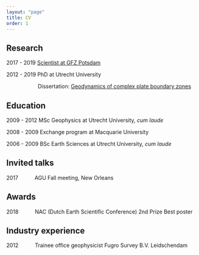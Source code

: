 ```yaml
---
layout: "page"
title: CV
order: 1
---
```


Research
----------------------

2017 - 2019 <a href="https://www.gfz-potsdam.de/en/staff/anne-glerum/sec25/" target="target">Scientist at GFZ Potsdam</a>

2012 - 2019 PhD at Utrecht University

&nbsp;  &nbsp;   &nbsp;   &nbsp;  &nbsp;   &nbsp;  &nbsp;   &nbsp; &nbsp;   &nbsp;  &nbsp;Dissertation: <a href="https://dspace.library.uu.nl/handle/1874/377338" target="target">Geodynamics of complex plate boundary zones</a>


Education
----------

2009 - 2012 MSc Geophysics at Utrecht University, *cum laude*

2008 - 2009 Exchange program at Macquarie University

2006 - 2009 BSc Earth Sciences at Utrecht University, *cum laude*

Invited talks
-------------
2017  &nbsp; &nbsp; &nbsp; &nbsp; &nbsp; AGU Fall meeting, New Orleans

Awards
------
2018  &nbsp; &nbsp; &nbsp; &nbsp; &nbsp; NAC (Dutch Earth Scientific Conference) 2nd Prize Best poster

Industry experience
---------------

2012 &nbsp; &nbsp; &nbsp; &nbsp; &nbsp; Trainee office geophysicist Fugro Survey B.V. Leidschendam

